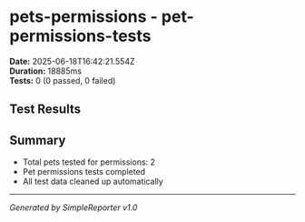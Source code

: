 # pets-permissions - pet-permissions-tests

**Date:** 2025-06-18T16:42:21.554Z  
**Duration:** 18885ms  
**Tests:** 0 (0 passed, 0 failed)

## Test Results



## Summary

- Total pets tested for permissions: 2
- Pet permissions tests completed
- All test data cleaned up automatically

---
*Generated by SimpleReporter v1.0*
